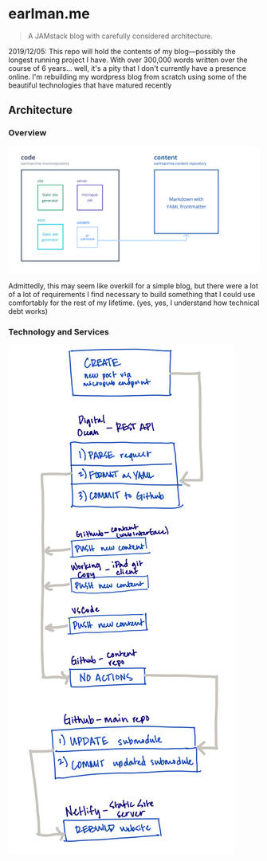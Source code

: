 # earlman.me

> A JAMstack blog with carefully considered architecture.

2019/12/05: This repo will hold the contents of my blog&mdash;possibly the longest running project I have. With over 300,000 words written over the course of 6 years... well, it's a pity that I don't currently have a presence online. I'm rebuilding my wordpress blog from scratch using some of the beautiful technologies that have matured recently 

## Architecture

### Overview

<img src="/docs/assets/site-architecture-github.png" />

Admittedly, this may seem like overkill for a simple blog, but there were a lot of a lot of requirements I find necessary to build something that I could use comfortably for the rest of my lifetime. (yes, yes, I understand how technical debt works)



### Technology and Services




![Flowchart of Publishing Process](/docs/assets/publish-flow.png)
